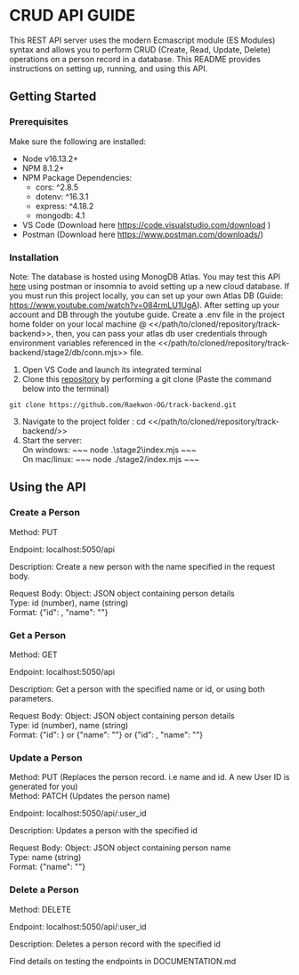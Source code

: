 # CRUD API GUIDE

This REST API server uses the modern Ecmascript module (ES Modules) syntax and allows you to perform CRUD (Create, Read, Update, Delete) operations on a person record in a database. This README provides instructions on setting up, running, and using this API.

## Getting Started
### Prerequisites
Make sure the following are installed:
* Node v16.13.2+
* NPM 8.1.2+
* NPM Package Dependencies:
    * cors: ^2.8.5
    * dotenv: ^16.3.1
    * express: ^4.18.2
    * mongodb: 4.1
* VS Code (Download here https://code.visualstudio.com/download )
* Postman (Download here https://www.postman.com/downloads/)

### Installation
Note: The database is hosted using MonogDB Atlas. You may test this API [here](https://demisbackend.onrender.com/api "Title")  using postman or insomnia to avoid setting up a new cloud database. If you must run this project locally, you can set up your own Atlas DB (Guide: https://www.youtube.com/watch?v=084rmLU1UgA). 
After setting up your account and DB through the youtube guide. Create a .env file in the project home folder on your local machine @ <</path/to/cloned/repository/track-backend>>, then, you can pass your atlas db user credentials through environment variables referenced in the <</path/to/cloned/repository/track-backend/stage2/db/conn.mjs>> file.
1. Open VS Code and launch its integrated terminal
2. Clone this [repository](https://github.com/Raekwon-OG/track-backend.git "Title") by performing a git clone (Paste the command below into the terminal)<br>
~~~
git clone https://github.com/Raekwon-OG/track-backend.git
~~~
3. Navigate to the project folder :
    cd <</path/to/cloned/repository/track-backend/>>
4. Start the server: <br>
    On windows: ~~~ node .\stage2\index.mjs ~~~<br>
    On mac/linux: ~~~ node ./stage2/index.mjs ~~~

## Using the API 
### Create a Person
Method: PUT 

Endpoint: localhost:5050/api 

Description: Create a new person with the name specified in the request body.

Request Body: 
    Object: JSON object containing person details<br> 
    Type: id (number), name (string)<br>
    Format: {"id": <value>, "name": "<value>"}

### Get a Person
Method: GET 

Endpoint: localhost:5050/api

Description: Get a person with the specified name or id, or using both parameters.

Request Body: 
    Object: JSON object containing person details<br>
    Type: id (number), name (string) <br>
    Format: {"id": <value>} or {"name": "<value>"} or {"id": <value>, "name": "<value>"}

### Update a Person
Method: PUT (Replaces the person record. i.e name and id. A new User ID is generated for you)<br>
Method: PATCH (Updates the person name)

Endpoint: localhost:5050/api/:user_id

Description: Updates a person with the specified id

Request Body: 
    Object: JSON object containing person name<br>
    Type: name (string)  <br>
    Format: {"name": "<value>"}
### Delete a Person
Method: DELETE

Endpoint: localhost:5050/api/:user_id 

Description: Deletes a person record with the specified id



Find details on testing the endpoints in DOCUMENTATION.md